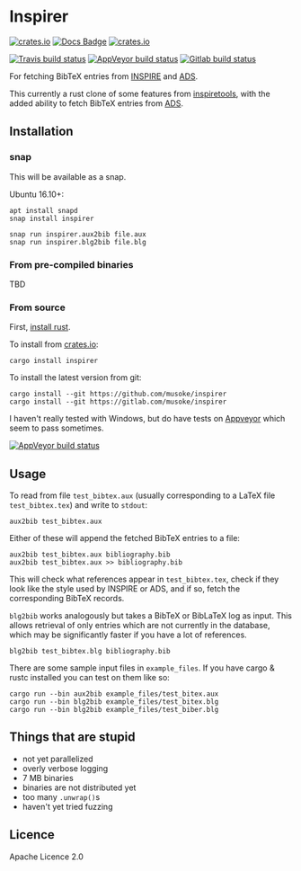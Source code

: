 # Inspirer 
[![crates.io](https://img.shields.io/crates/v/inspirer.svg)](https://crates.io/crates/inspirer)
[![Docs Badge](https://docs.rs/inspirer/badge.svg)](https://docs.rs/inspirer)
[![crates.io](https://img.shields.io/crates/l/inspirer.svg)](https://crates.io/crates/inspirer)

[![Travis build status](https://img.shields.io/travis/musoke/inspirer.svg)](https://travis-ci.org/musoke/inspirer/)
[![AppVeyor build status](https://img.shields.io/appveyor/ci/musoke/inspirer.svg)](https://ci.appveyor.com/project/musoke/inspirer)
[![Gitlab build status](https://gitlab.com/musoke/inspirer/badges/master/build.svg)](https://gitlab.com/musoke/inspirer/pipelines)


For fetching BibTeX entries from [INSPIRE](https://inspirehep.net/) and
[ADS](http://adsabs.harvard.edu/abstract_service.html).

This currently a rust clone of some features from
[inspiretools](https://github.com/DavidMStraub/inspiretools), with the added
ability to fetch BibTeX entries from
[ADS](http://adsabs.harvard.edu/abstract_service.html).


## Installation

### snap

This will be available as a snap.

Ubuntu 16.10+:
```
apt install snapd
snap install inspirer

snap run inspirer.aux2bib file.aux
snap run inspirer.blg2bib file.blg
```

### From pre-compiled binaries

TBD

### From source

First, [install rust](https://www.rust-lang.org/en-US/install.html).

To install from [crates.io](https://crates.io):
```
cargo install inspirer
```

To install the latest version from git:
```
cargo install --git https://github.com/musoke/inspirer
cargo install --git https://gitlab.com/musoke/inspirer
```

I haven't really tested with Windows, but do have tests on
[Appveyor](https://ci.appveyor.com/project/musoke/inspirer) which seem to pass
sometimes.

[![AppVeyor build status](https://img.shields.io/appveyor/ci/musoke/inspirer.svg)](https://ci.appveyor.com/project/musoke/inspirer)


## Usage

To read from file `test_bibtex.aux` (usually corresponding to a LaTeX file
`test_bibtex.tex`) and write to `stdout`:
```
aux2bib test_bibtex.aux
```
Either of these will append the fetched BibTeX entries to a file:
```
aux2bib test_bibtex.aux bibliography.bib
aux2bib test_bibtex.aux >> bibliography.bib
```
This will check what references appear in `test_bibtex.tex`, check if they look
like the style used by INSPIRE or ADS, and if so, fetch the corresponding
BibTeX records.

`blg2bib` works analogously but takes a BibTeX or BibLaTeX log as input.
This allows retrieval of only entries which are not currently in the database,
which may be significantly faster if you have a lot of references.
```
blg2bib test_bibtex.blg bibliography.bib
```

There are some sample input files in `example_files`. If you have cargo & rustc
installed you can test on them like so:
```
cargo run --bin aux2bib example_files/test_bitex.aux
cargo run --bin blg2bib example_files/test_bitex.blg
cargo run --bin blg2bib example_files/test_biber.blg
```


## Things that are stupid

  - not yet parallelized
  - overly verbose logging
  - 7 MB binaries
  - binaries are not distributed yet
  - too many `.unwrap()`s
  - haven't yet tried fuzzing


## Licence

Apache Licence 2.0
